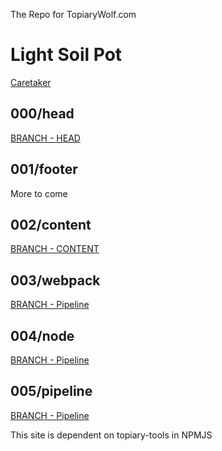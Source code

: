 The Repo for TopiaryWolf.com

# Light Soil Pot
[Caretaker](https://github.com/TopiaryCareTaker/LightSoilPot)


## 000/head
[BRANCH - HEAD](https://github.com/TopiaryCareTaker/LightSoilPot/tree/000/head)


## 001/footer
More to come


## 002/content
[BRANCH - CONTENT](https://github.com/TopiaryCareTaker/LightSoilPot/tree/002/content)


## 003/webpack
[BRANCH - Pipeline](https://github.com/TopiaryCareTaker/LightSoilPot/tree/003/webpack)


## 004/node
[BRANCH - Pipeline](https://github.com/TopiaryCareTaker/LightSoilPot/tree/004/node)


## 005/pipeline
[BRANCH - Pipeline](https://github.com/TopiaryCareTaker/LightSoilPot/tree/005/pipeline)

This site is dependent on topiary-tools in NPMJS